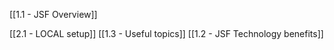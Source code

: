 [[1.1 - JSF Overview]]
	
[[2.1 - LOCAL setup]]
[[1.3 - Useful topics]]
[[1.2 - JSF Technology benefits]]